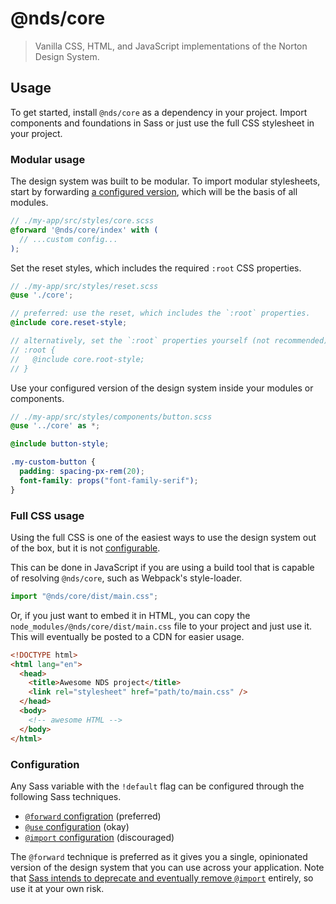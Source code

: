 # @nds/core

> Vanilla CSS, HTML, and JavaScript implementations of the Norton Design System.

## Usage

To get started, install `@nds/core` as a dependency in your project.
Import components and foundations in Sass or just use the full CSS stylesheet in your project.

### Modular usage

The design system was built to be modular.
To import modular stylesheets, start by forwarding [a configured version](#configuration), which will be the basis of all modules.

```scss
// ./my-app/src/styles/core.scss
@forward '@nds/core/index' with (
  // ...custom config...
);
```

Set the reset styles, which includes the required `:root` CSS properties.

```scss
// ./my-app/src/styles/reset.scss
@use './core';

// preferred: use the reset, which includes the `:root` properties.
@include core.reset-style;

// alternatively, set the `:root` properties yourself (not recommended).
// :root {
//   @include core.root-style;
// }
```

Use your configured version of the design system inside your modules or components.

```scss
// ./my-app/src/styles/components/button.scss
@use '../core' as *;

@include button-style;

.my-custom-button {
  padding: spacing-px-rem(20);
  font-family: props("font-family-serif");
}
```

### Full CSS usage

Using the full CSS is one of the easiest ways to use the design system out of the box, but it is not [configurable](#configuration).

This can be done in JavaScript if you are using a build tool that is capable of resolving `@nds/core`, such as Webpack's style-loader.

```javascript
import "@nds/core/dist/main.css";
```

Or, if you just want to embed it in HTML, you can copy the `node_modules/@nds/core/dist/main.css` file to your project and just use it.
This will eventually be posted to a CDN for easier usage.

```html
<!DOCTYPE html>
<html lang="en">
  <head>
    <title>Awesome NDS project</title>
    <link rel="stylesheet" href="path/to/main.css" />
  </head>
  <body>
    <!-- awesome HTML -->
  </body>
</html>
```

### Configuration

Any Sass variable with the `!default` flag can be configured through the following Sass techniques.

- [`@forward` configration](https://sass-lang.com/documentation/at-rules/forward#configuring-modules) (preferred)
- [`@use` configuration](https://sass-lang.com/documentation/at-rules/use#configuration) (okay)
- [`@import` configuration](https://sass-lang.com/documentation/at-rules/import#configuring-modules-through-imports) (discouraged)

The `@forward` technique is preferred as it gives you a single, opinionated version of the design system that you can use across your application.
Note that [Sass intends to deprecate and eventually remove `@import`](https://sass-lang.com/documentation/at-rules/import) entirely, so use it at your own risk.

